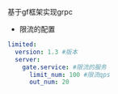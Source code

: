 基于gf框架实现grpc
* 限流的配置
```yaml
limited:
  version: 1.3 #版本
  server:
    gate.service: #限流的服务
      limit_num: 100 #限流qps
      out_num: 20
```

